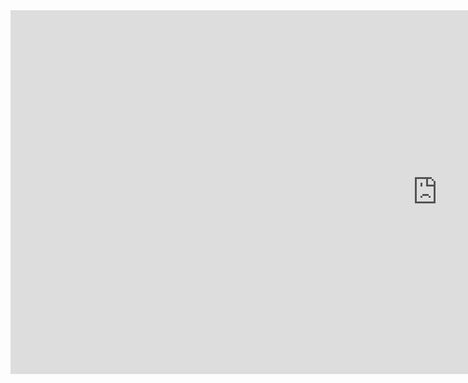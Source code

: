 <iframe width="1365" height="582" src="https://www.youtube.com/embed/pivdZW8ynKY?si=dVjhne3nA6_8sMpt" title="YouTube video player" frameborder="0" allow="accelerometer; autoplay; clipboard-write; encrypted-media; gyroscope; picture-in-picture; web-share" referrerpolicy="strict-origin-when-cross-origin" allowfullscreen></iframe>

